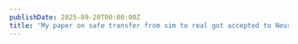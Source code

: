 ```yaml
---
publishDate: 2025-09-20T00:00:00Z
title: 'My paper on safe transfer from sim to real got accepted to NeurIPS 2025!'
---
```

